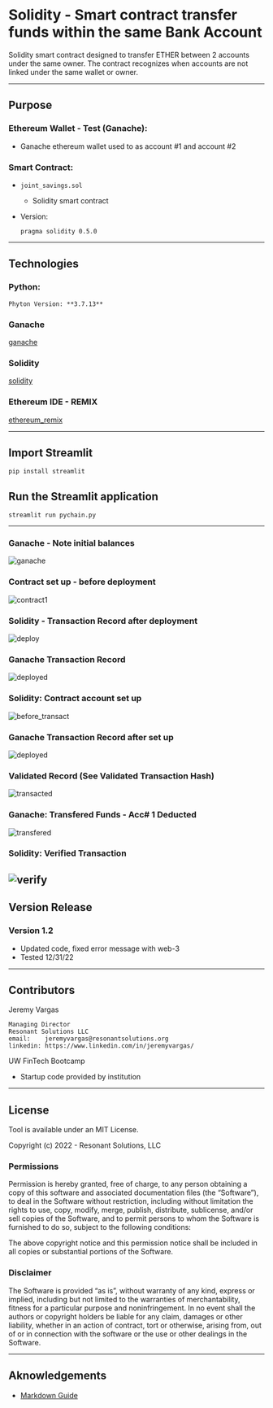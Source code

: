 # Solidity - Smart contract transfer funds within the same Bank Account
Solidity smart contract designed to transfer ETHER between 2 accounts under the same owner. The contract recognizes when accounts are not linked under the same wallet or owner.  

---
## Purpose

### Ethereum Wallet - Test (Ganache):
- Ganache ethereum wallet used to as account #1 and account #2    
    

### Smart Contract:
-  `joint_savings.sol`
    - Solidity smart contract
- Version:

    `pragma solidity 0.5.0`

 
---
## Technologies
### Python:

    Phyton Version: **3.7.13**

### Ganache
[ganache](https://trufflesuite.com/ganache/)

### Solidity
[solidity](https://docs.soliditylang.org/en/v0.8.17/)

### Ethereum IDE - REMIX
[ethereum_remix](https://remix.ethereum.org/)

---
<!--How to run -->
## Import Streamlit
    pip install streamlit

## Run the Streamlit application
    streamlit run pychain.py


---
<!--Demo -->
### Ganache - Note initial balances
![ganache](images/ganache.png)
### Contract set up - before deployment
![contract1](images/contract1.png)
### Solidity - Transaction Record after deployment
![deploy](images/deploy.png)
### Ganache Transaction Record
![deployed](images/deployed.png)
### Solidity: Contract account set up
![before_transact](images/before_transact.png)
### Ganache Transaction Record after set up
![deployed](images/deployed.png)
### Validated Record (See Validated Transaction Hash)
![transacted](images/transacted.png)
### Ganache: Transfered Funds - Acc# 1 Deducted
![transfered](images/transfered.png)
### Solidity: Verified Transaction
![verify](images/verify.png)
---
<!--Version Release -->
## Version Release

### Version 1.2
-   Updated code, fixed error message with web-3
-   Tested 12/31/22

---
<!--Contributors -->
## Contributors

Jeremy Vargas

    Managing Director
    Resonant Solutions LLC
    email:    jeremyvargas@resonantsolutions.org
    linkedin: https://www.linkedin.com/in/jeremyvargas/

UW FinTech Bootcamp
- Startup code provided by institution

---
<!--License -->
## License
Tool is available under an MIT License.

Copyright (c) 2022 - Resonant Solutions, LLC

### Permissions
Permission is hereby granted, free of charge, to any person obtaining a copy of this software and associated documentation files (the “Software”), to deal in the Software without restriction, including without limitation the rights to use, copy, modify, merge, publish, distribute, sublicense, and/or sell copies of the Software, and to permit persons to whom the Software is furnished to do so, subject to the following conditions:

The above copyright notice and this permission notice shall be included in all copies or substantial portions of the Software.
### Disclaimer
The Software is provided “as is”, without warranty of any kind, express or implied, including but not limited to the warranties of merchantability, fitness for a particular purpose and noninfringement. In no event shall the authors or copyright holders be liable for any claim, damages or other liability, whether in an action of contract, tort or otherwise, arising from, out of or in connection with the software or the use or other dealings in the Software.

---
<!--Aknowledgements -->
## Aknowledgements
* [Markdown Guide](https://www.markdownguide.org/basic-syntax/#reference-style-links)


<!-- MARKDOWN LINKS & IMAGES -->
<!-- https://www.markdownguide.org/basic-syntax/#reference-style-links -->
